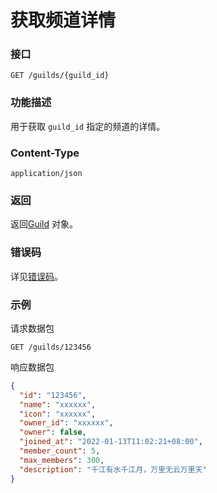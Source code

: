 # 获取频道详情

### 接口

`GET /guilds/{guild_id}`

### 功能描述

用于获取 `guild_id` 指定的频道的详情。

### Content-Type

`application/json`

### 返回

返回[Guild](model.md#guild) 对象。

### 错误码

详见[错误码](../error/error.md)。

### 示例

请求数据包

```shell
GET /guilds/123456
```

响应数据包

```json
{
  "id": "123456",
  "name": "xxxxxx",
  "icon": "xxxxxx",
  "owner_id": "xxxxxx",
  "owner": false,
  "joined_at": "2022-01-13T11:02:21+08:00",
  "member_count": 5,
  "max_members": 300,
  "description": "千江有水千江月，万里无云万里天"
}
```
